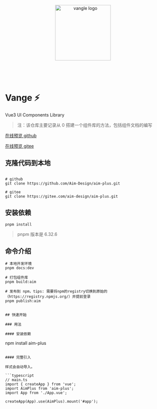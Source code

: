 <p align="center">
  <a href="https://aim-design.github.io/aim-plus" target="_blank" rel="noopener noreferrer">
    <img width="180" src="https://aim-design.github.io/aim-plus/images/logo-rect.png" alt="vangle logo">
  </a>
</p>
<br/>
<p align="center">
  <!-- <a href="https://npmjs.com/package/vangle"><img src="https://img.shields.io/npm/v/vangle.svg" alt="npm package"></a>
  <img src="https://img.shields.io/badge/vue-v3.2.0%2B-%23407fbc" alt="vue">
  <a href="https://github.com/vangleer/vangle/actions/workflows/ci.yml"><img src="https://github.com/vangleer/vangle/actions/workflows/ci.yml/badge.svg?branch=main" alt="build status"></a>
  <img src="https://img.shields.io/github/stars/vangleer/vangle" alt="stars"> -->
</p>
<br/>

# Vange ⚡

Vue3 UI Components Library

> 注：该仓库主要记录从 0 搭建一个组件库的方法，包括组件文档的编写

[在线预览 github](https://aim-design.github.io/aim-plus/)

[在线预览 gitee](https://aim-design.gitee.io/aim-plus/)

## 克隆代码到本地

```shell

# github
git clone https://github.com/Aim-Design/aim-plus.git

# gitee
git clone https://gitee.com/aim-design/aim-plus.git

```

## 安装依赖

```
pnpm install
```

> pnpm 版本是 6.32.6

## 命令介绍

```shell
# 本地开发环境
pnpm docs:dev

# 打包组件库
pnpm build:aim

# 发布到 npm，tips: 需要将npm的registry切换到原始的（https://registry.npmjs.org/）并提前登录
pnpm publish:aim


## 快速开始

### 用法

#### 安装依赖

```

npm install aim-plus

````

#### 完整引入

样式会自动导入。

```typescript
// main.ts
import { createApp } from 'vue';
import AimPlus from 'aim-plus';
import App from './App.vue';

createApp(App).use(AimPlus).mount('#app');
````
